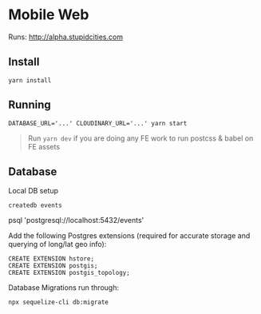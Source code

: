 # Mobile Web

Runs: http://alpha.stupidcities.com

## Install

```
yarn install
```

## Running

```
DATABASE_URL='...' CLOUDINARY_URL='...' yarn start
```

> Run `yarn dev` if you are doing any FE work to run postcss & babel on FE assets


## Database

Local DB setup

```
createdb events
```

psql 'postgresql://localhost:5432/events'

Add the following Postgres extensions (required for accurate storage and querying of long/lat geo info):

```
CREATE EXTENSION hstore;
CREATE EXTENSION postgis;
CREATE EXTENSION postgis_topology;
```

Database Migrations run through:

```
npx sequelize-cli db:migrate
```

